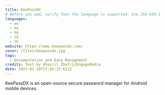```yaml
---
title: KeePassDX
# Before you add, verify that the language is supported. Use ISO 639-1 code only without country code. ms instead of ms_MY. If the source language is English, do not add to the list.
languages:
  - en
  - my
  - km
  - id
  - th
website: https://www.keepassdx.com/
cover: /files/keepassdx.jpg
tags:
  - Documentation and Data Management
credits: Text by Khairil Zhafri/EngageMedia
date: 2023-01-19T17:42:23.612Z
---
```

KeePassDX is an open-source secure password manager for Android mobile devices.